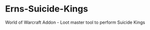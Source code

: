 Erns-Suicide-Kings
==================

World of Warcraft Addon - Loot master tool to perform Suicide Kings
